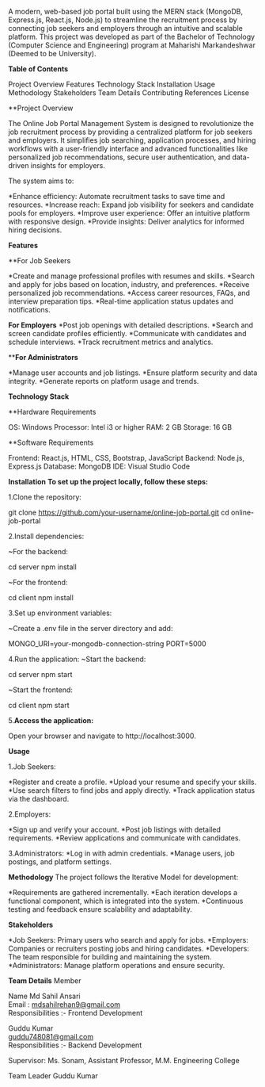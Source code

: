 A modern, web-based job portal built using the MERN stack (MongoDB, Express.js, React.js, Node.js) to streamline the recruitment process by connecting job seekers and employers through an intuitive and scalable platform. This project was developed as part of the Bachelor of Technology (Computer Science and Engineering) program at Maharishi Markandeshwar (Deemed to be University).

**Table of Contents**

Project Overview
Features
Technology Stack
Installation
Usage
Methodology
Stakeholders
Team Details
Contributing
References
License



**Project Overview

The Online Job Portal Management System is designed to revolutionize the job recruitment process by providing a centralized platform for job seekers and employers. It simplifies job searching, application processes, and hiring workflows with a user-friendly interface and advanced functionalities like personalized job recommendations, secure user authentication, and data-driven insights for employers.

The system aims to:

  
  *Enhance efficiency: Automate recruitment tasks to save time and resources.
  *Increase reach: Expand job visibility for seekers and candidate pools for employers.
  *Improve user experience: Offer an intuitive platform with responsive design.
  *Provide insights: Deliver analytics for informed hiring decisions.

  

**Features**

**For Job Seekers

  *Create and manage professional profiles with resumes and skills.
  *Search and apply for jobs based on location, industry, and preferences.
  *Receive personalized job recommendations.
  *Access career resources, FAQs, and interview preparation tips.
  *Real-time application status updates and notifications.


  
**For Employers**
  *Post job openings with detailed descriptions.
  *Search and screen candidate profiles efficiently.
  *Communicate with candidates and schedule interviews.
  *Track recruitment metrics and analytics.

  
****For Administrators**

  *Manage user accounts and job listings.
  *Ensure platform security and data integrity.
  *Generate reports on platform usage and trends.


**Technology Stack**

**Hardware Requirements

OS: Windows
Processor: Intel i3 or higher
RAM: 2 GB
Storage: 16 GB


**Software Requirements

Frontend: React.js, HTML, CSS, Bootstrap, JavaScript
Backend: Node.js, Express.js
Database: MongoDB
IDE: Visual Studio Code






**Installation**
**To set up the project locally,
follow these steps:**


1.Clone the repository:

git clone https://github.com/your-username/online-job-portal.git
cd online-job-portal


2.Install dependencies:

~For the backend:

cd server
npm install


~For the frontend:

cd client
npm install

3.Set up environment variables:

~Create a .env file in the server directory and add:

MONGO_URI=your-mongodb-connection-string
PORT=5000


4.Run the application:
~Start the backend:

cd server
npm start


~Start the frontend:

cd client
npm start




5.**Access the application:**

Open your browser and navigate to http://localhost:3000.



**Usage**

1.Job Seekers:

   *Register and create a profile.
   *Upload your resume and specify your skills.
   *Use search filters to find jobs and apply directly.
   *Track application status via the dashboard.


   
2.Employers:

   *Sign up and verify your account.
   *Post job listings with detailed requirements.
   *Review applications and communicate with candidates.

   
3.Administrators:
   *Log in with admin credentials.
   *Manage users, job postings, and platform settings.

   
**Methodology**
The project follows the Iterative Model for development:

   *Requirements are gathered incrementally.
   *Each iteration develops a functional component, which is integrated into the system.
   *Continuous testing and feedback ensure scalability and adaptability.
   
**Stakeholders**

   *Job Seekers: Primary users who search and apply for jobs.
   *Employers: Companies or recruiters posting jobs and hiring candidates.
   *Developers: The team responsible for building and maintaining the system.
   *Administrators: Manage platform operations and ensure security.

   
**Team Details**
Member

 


Name  Md Sahil Ansari	      
Email :  mdsahilrehan9@gmail.com     
Responsibilities :-     Frontend Development  

Guddu Kumar	           
 guddu748081@gmail.com	        
Responsibilities :-   Backend Development


Supervisor: Ms. Sonam, Assistant Professor, M.M. Engineering College



Team Leader
Guddu Kumar	 




